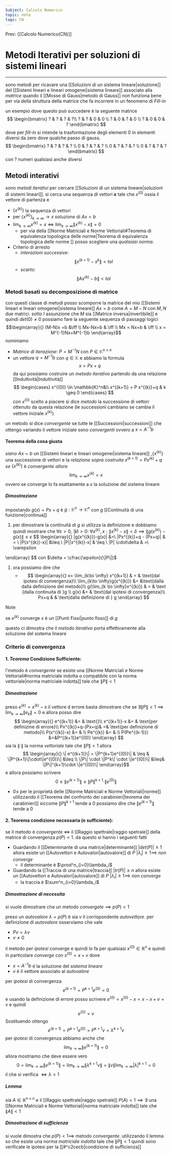 ```yaml
---
Subject: Calcolo Numerico
topic: nota
tags: CN
---
```


Prev: [[Calcolo Numerico(CN)]]

# Metodi Iterativi per soluzioni di sistemi lineari
---
sono metodi per ricavare una [[Soluzioni di un sistema lineare|soluzione]] del [[Sistemi lineari e lineari omogenei|sistema lineare]] associato alla _matrice_ quando il [[Mosse di Gauss|metodo di Gauss]] non funziona bene per via della struttura della matrice che fa incorrere in un fenomeno di _Fill-in_

un esempio dove questo può succedere è la seguente matrice
$$
\begin{bmatrix}
? & ? & ? & ?\\
? & ? & 0 & 0 \\
? & 0 & ? & 0 \\
? & 0 & 0 & ?
\end{bmatrix}
$$
dove per _fill-in_ si intende la trasformazione degli elementi 0 in elementi diversi da zero dove qualche passo di gauss.
$$
\begin{bmatrix}
? & ? & ? & ? \\
0 & ? & ? & ? \\
0 & ? & ? & ? \\
0 & ? & ? & ?
\end{bmatrix}
$$
con ? numeri qualsiasi anche diversi

## Metodi interativi
sono _metodi iterativi_ per cercare [[Soluzioni di un sistema lineare|soluzioni di sistemi lineari]].
si cerca una sequenza di vettori $\boldsymbol{x}$ tale che $x^{(0)}$ ossia il vettore di partenza e 
- $\{x^{(k)}\}$ la sequenza di vettori 
-  per $\{x^{(k)}\}_{k\to \infty} \rightarrow x$ _soluzione_ di $Ax=b$
- $\lim_{k \to \infty}x^{(k)} = x \iff \lim_{k \to \infty}\|x^{(k)}-x\| = 0$ 
	- per via della [[Norme Matriciali e Norme Vettoriali#Teorema di equivalenza topologica delle norme|Teorema di equivalenza topologica delle norme ]] posso scegliere una _qualsiasi norma_.
- Criterio di arresto
	- _interazioni successive_: $$\|x^{(k+1)}-x^{k}\| < tol$$
	- _scarto_:$$\|Ax^{(k)}-b\| < tol$$

### Metodi basati su decomposizione di matrice
con questi classe di metodi posso scomporre la matrice del mio [[Sistemi lineari e lineari omogenei|sistema lineare]] $Ax=b$ come $A = M-N$ con $M,N$ due matrici. sotto l assunzione che $M$ sia [[Matrice inversa|invertibile]] e quindi $det(0)\not=0$ possiamo fare la seguente sequenza di passaggi logici
$$\begin{array}{}
(M-N)x =b &\iff \\
Mx-Nx=b &  \iff \\ 
Mx = Nx+b & \iff \\
x = M^{-1}Nx+M^{-1}b
\end{array}$$
nominiamo 
- _Matrice di iterazione_: $P = M^{-1}N$ con $P \in \mathbb{K}^{n\times n}$
- un vettore $q = M^{-1}b$ con $q\in \mathbb{K}$ 
e abbiamo la formula 
$$x =Px+q$$
da qui possiamo costruire un _metodo iterativo_ partendo da una relazione [[Induttività|Induttività]]
$$
\begin{cases}
x^{(0)} \in \mathbb{K}^n&\\
x^{(k+1)} = P x^{(k)}+q & k \geq 0
\end{cases}
$$
con $x^{(0)}$ scelto a piacere
si dice _metodo_ la successione di vettori ottenuto da questa relazione (le successioni cambiano se cambia il vettore iniziale $x^{(k)}$)

un metodo si dice _convergente_ se tutte le [[Successioni|successioni]]  che ottengo variando il vettore iniziale sono _convergenti_ ovvero a $x = A^{-1}b$  


#### Teorema della cosa giusta
_siano_ $Ax=b$ un [[Sistemi lineari e lineari omogenei|sistema lineare]] ,$\{x^{(k)}\}$ una successione di vettori e la _relazione sopra costruita_ $x^{(k+1)}=Px^{(k)}+q$ 
_se_ $\{x^{(k)}\}$ è _convergente_ 
_allora_ $$\lim_{k\to \infty} x^{(k)} =x$$ovvero se converge lo fa esattamente a $x$ la soluzione del sistema lineare 

##### Dimostrazione
impostando $g(x) = Px+q$ è $g: \mathbb{K}^n \rightarrow \mathbb{K}^n$ con $g$ [[Continuità di una funzione|continua]] 
1. per dimostrare la continuità di $g$ si utilizza la definizione e dobbiamo quindi mostrare che $\forall \varepsilon>0,\  \exists \delta>0: \  \forall x^{(k)},x: \| x^{(k)}-x\| < \delta \implies \|g(x^{(k)})-g(x)\| \leq \varepsilon$
$$
\begin{array}{}
\|g(x^{(k)})-g(x)\| &=\\
\|Px^{(k)}+q - (Px+q)\| & = \\
\|P(x^{(k)}-x)\| &\leq \\
\|P\|\|x^{(k)}-x\| & \leq \\
\|P\| \cdot\delta & =\\
\varepsilon 

\end{array}
$$
con $\delta = \cfrac{\epsilon}{\|P\|}$
1. ora possiamo dire che
	- $$
	\begin{array}{}
	x= \lim_{k\to \infty} x^{(k+1)} & =  & \text{dal ipotesi di convergenza}\\
	\lim_{k\to \infty}g(x^{(k)}) &=  &\text{dalla dalla definizione del metodo}\\
	g(\lim_{k \to \infty}x^{(k)}) & = & \text {dalla continuita di }g \\
	g(x) &= & \text{dal ipotesi di convergenza}\\
	Px+q & & \text{dalla definizione di } g
	\end{array} $$
>[!note]
>se $x^{(k)}$ converge $x$ è un [[Punti Fissi|punto fisso]] di $g$
 
questo ci dimostra che il _metodo iterativo_ porta effettivamente alla soluzione del sistema lineare


### Criterio di convergenza
#### 1. _Teorema_ Condizione Sufficiente:
l'metodo è _convergente_ se esiste una [[Norme Matriciali e Norme Vettoriali#norma matriciale indotta o compatibile con la norma vettoriale|norma matriciale indotta]] tale che $\|P\|<1$
##### Dimostrazione
preso $e^{(k)} = x^{(k)}-x$  il vettore d errore basta dimostrare che se $\exists \|P\| <1 \implies \lim_{k \to \infty} \|e_k\| =0$ e allora posso dire
$$
\begin{array}{}
e^{(k+1)} &= & \text{}\\ 
x^{(k+1)}-x &= & \text{per definizine di errore}\\
Px^{(k)}+q-(Px+q)& =& \text{per definizione di metodo}\\ 
P(x^{(k)}-x) &= & \\
Pe^{(k)} &= & \\
P(Pe^{(k-1)}) &=&P^{(k+1)}e^{(0)}
\end{array}
$$
sia la $\|\cdot\|$ la norma _vettoriale_ tale che $\|P\|<1$ allora
$$
\begin{array}{}
\| e^{(k+1)}\| = \|P^{k+1}e^{(0)}\| & \leq & \|P^{k+1}\|\cdot\|e^{(0)}\|  &\leq \\ 
\|P\| \cdot \|P^k\| \cdot \|e^{(0)}\| &\leq& \|P\|^{k+1}\cdot \|e^{(0)}\|
\end{array}$$
e allora possiamo scrivere 
$$0 \leq \|e^{(k+1)}\| \leq \|P\|^{k+1}\cdot\|e^{(0)}\|$$
- $0 \leq$ per le proprietà delle [[Norme Matriciali e Norme Vettoriali|norme]]
utilizzando il [[Teorema del confronto dei carabinieri|teorema dei carabinieri]]  siccome $\|P\|^{k+1}$ tende a $0$ possiamo dire che $\|e^{(k+1)}\|$ tende a $0$

#### 2. Teorema condizione necessaria (e sufficiente):
se il metodo è _convergente_ $\iff$ il [[Raggio spettrale|raggio spetrale]] della matrice di convergenza   $p(P)<1$. da questo si hanno i seguenti fatti
- Guardando il [[Determinante di una matrice|determinante]] $|det(P)| \geq 1$ allora esiste un [[Autovettori e Autovalori|autovalore]] di $P$ $|\lambda_i|  \geq 1 \implies$ _non converge_
	- il determinante è $\prod^n_{i=0}\lambda_i$
- Guardando la [[Traccia di una matrice|traccia]] $|tr(P)| \geq n$ allora esiste un [[Autovettori e Autovalori|autovalore]] di $P$     $|\lambda_i| \geq 1 \implies$ _non converge_
	- la traccia è $\sum^n_{i=0}\lambda_i$ 

##### Dimostrazione di necessita
si vuole dimostrare che un metodo _convergete_$\implies p(P)<1$

preso un _autovalore_ $\lambda = p(P)$  è sia $v$ il corrispondente _autovettore_.
per definizione di _autovalore_ osserviamo che vale
- $Pv = \lambda v$
- $v \not =0$
 
il metodo per _ipotesi_ converge e quindi lo fa per qualsiasi $x^{(0)} \in \mathbb{R}^n$ e quindi in particolare _converge_ con  $x^{(0)} = x+v$ dove 
- $x=A^{-1}b$  é la soluzione del _sistema lineare_
- $v$ é il vettore associato al _autovalore_
 
 per _ipotesi_ di convergenza $$e^{(k+1)}= P^{k+1} e^{(0)}=0 $$e usando la definizione di errore posso scrivere $e^{(0)} = x^{(0)}-x = x-x+v = v$ e quindi $$e^{(0)}=v$$Sostituendo ottengo $$e^{(k+1)}=P^{k+1}e^{(0)}= P^{k+1}v = \lambda^{k+1}v$$
per _ipotesi_ di convergenza abbiamo anche che 
$$\lim_{k\to\infty}\|e^{(k+1)}\|=0$$
allora mostriamo che deve essere vero
$$0 =\lim_{k\to\infty}\|e^{(k+1)}\| =\lim_{k\to\infty}\|\lambda^{k+1}v\| =\|v\|\lim_{k\to\infty}|\lambda|^{k+1}= 0 $$
il che si verifica $\iff \lambda < 1$

##### Lemma
sia $A \in \mathbb{R}^{n \times n}$ e il [[Raggio spettrale|raggio spetrale]] $P(A)<1 \implies \exists$ una [[Norme Matriciali e Norme Vettoriali|norma matriciale indotta]] tale che $\|A\|<1$  

##### Dimostrazione di sufficienza
si vuole dimostra che $p(P)<1 \implies$ metodo _convergente_. 
utilizzando il lemma so che esiste una _norma matriciale indotta_ tale che $\|P\|<1$ quindi sono verificate le ipotesi per la [[#^c2cecb|condizione di sufficienza]]